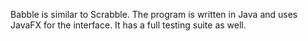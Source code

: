 Babble is similar to Scrabble. The program is written in Java and uses JavaFX for the interface. It has a full testing suite as well.
